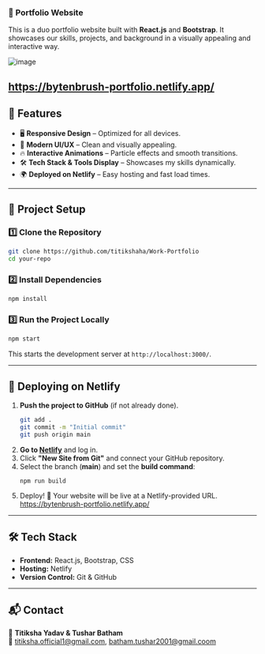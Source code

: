 ### **🚀 Portfolio Website**  

This is a duo portfolio website built with **React.js** and **Bootstrap**. It showcases our skills, projects, and background in a visually appealing and interactive way.  

![image](https://github.com/user-attachments/assets/3e8f3dbe-96a2-4e0d-92b5-f27d4b16cac0)

https://bytenbrush-portfolio.netlify.app/
---

## **📌 Features**
- 🖥️ **Responsive Design** – Optimized for all devices.  
- 🎨 **Modern UI/UX** – Clean and visually appealing.  
- 🔥 **Interactive Animations** – Particle effects and smooth transitions.  
- 🛠️ **Tech Stack & Tools Display** – Showcases my skills dynamically.  
- 🌍 **Deployed on Netlify** – Easy hosting and fast load times.  

---

## **📂 Project Setup**
### **1️⃣ Clone the Repository**
```sh
git clone https://github.com/titikshaha/Work-Portfolio
cd your-repo
```

### **2️⃣ Install Dependencies**
```sh
npm install
```

### **3️⃣ Run the Project Locally**
```sh
npm start
```
This starts the development server at `http://localhost:3000/`.

---

## **🚀 Deploying on Netlify**
1. **Push the project to GitHub** (if not already done).
   ```sh
   git add .
   git commit -m "Initial commit"
   git push origin main
   ```
2. **Go to [Netlify](https://www.netlify.com/)** and log in.  
3. Click **"New Site from Git"** and connect your GitHub repository.  
4. Select the branch (**main**) and set the **build command**:  
   ```
   npm run build
   ```
5. Deploy! 🚀 Your website will be live at a Netlify-provided URL.
https://bytenbrush-portfolio.netlify.app/
---

## **🛠 Tech Stack**
- **Frontend:** React.js, Bootstrap, CSS  
- **Hosting:** Netlify  
- **Version Control:** Git & GitHub  

---

## **📬 Contact**
👤 **Titiksha Yadav & Tushar Batham**  
📧 titiksha.official1@gmail.com, batham.tushar2001@gmail.coom 


